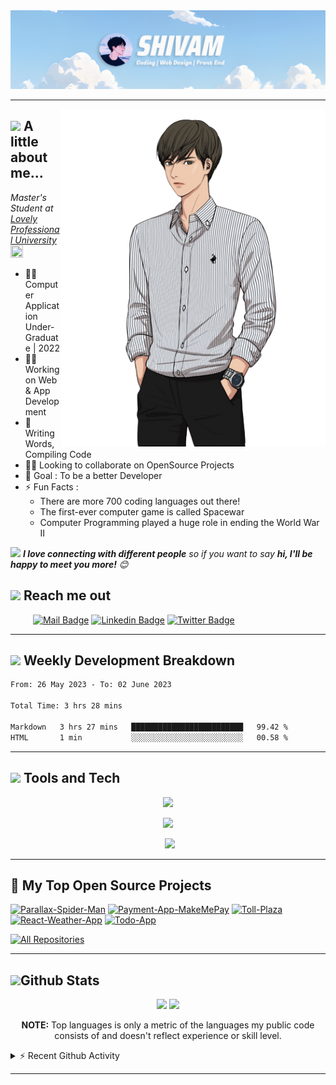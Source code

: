 <!-- 1584 x 396 -->
<div align="center">
    <img src=".github/workflows/banner3.png">
</div>

---

<div align="center">
  <img align="right" src=".github/workflows/4.png" height="540px">
</div>

## <img src="https://media.giphy.com/media/VgCDAzcKvsR6OM0uWg/giphy.gif" width="50"> A little about me...

<em>Master's Student at
<a href="https://www.lpu.in/">Lovely Professional University</a>
<img src="https://emojis.slackmojis.com/emojis/images/1643515023/10521/meow_code.gif?1643515023" height="20" width="20"/>
</em>

- 👨‍🎓 Computer Application Under-Graduate | 2022
- 👩‍💻 Working on Web & App Development
- 📝 Writing Words, Compiling Code
- 🤝🏻 Looking to collaborate on OpenSource Projects
- 🎯 Goal : To be a better Developer
- ⚡ Fun Facts :
  - There are more 700 coding languages out there!
  - The first-ever computer game is called Spacewar
  - Computer Programming played a huge role in ending the World War II

<!--  -->

<img src="https://media.giphy.com/media/LnQjpWaON8nhr21vNW/giphy.gif" width="60"> <em><b>I love connecting with different people</b> so if you want to say <b>hi, I'll be happy to meet you more!</b> 😊</em>

## <a href="#"><img src="https://emojis.slackmojis.com/emojis/images/1643510948/51530/chatting.gif?1643510948" height="30"></a> Reach me out

&emsp; &emsp;
[![Mail Badge](https://img.shields.io/badge/-Gmail-c0392b?style=flat&labelColor=c0392b&logo=gmail&logoColor=white)](mailto:shiv.op@gmail.com)
[![Linkedin Badge](https://img.shields.io/badge/-Linked_In-0e76a8?style=flat&labelColor=0e76a8&logo=linkedin&logoColor=white)](https://www.linkedin.com/in/shivam-prakash-643996176/)
[![Twitter Badge](https://img.shields.io/badge/-Twitter-1ca0f1?style=flat&labelColor=1ca0f1&logo=twitter&logoColor=white&link=https://twitter.com/shivam171op)](https://twitter.com/shivam171op)

---

<div>
  <h2 align="left">
      <a href="#"><img src="https://emojis.slackmojis.com/emojis/images/1645259437/53304/graph.png?1645259437" height="30"></a> Weekly Development Breakdown
    </h2>

<!--START_SECTION:waka-->

```txt
From: 26 May 2023 - To: 02 June 2023

Total Time: 3 hrs 28 mins

Markdown   3 hrs 27 mins   █████████████████████████   99.42 %
HTML       1 min           ░░░░░░░░░░░░░░░░░░░░░░░░░   00.58 %
```

<!--END_SECTION:waka-->
</div>

---

## <a href="#"><img src="https://emojis.slackmojis.com/emojis/images/1643515207/12254/stockrocket.gif?1643515207" height="30" width="auto"></a> Tools and Tech

<div align="center">
<p>
    <a href="https://skillicons.dev">
      <img src="https://skillicons.dev/icons?i=cpp,java,html,css,js,git"/>
    </a>
</p>

<p>
    <a href="https://skillicons.dev">
      <img src="https://skillicons.dev/icons?i=react,bootstrap,mysql,mongo,firebase,github"/>
    </a>
</p>

<p style="padding-left:6px;">
    <a href="https://skillicons.dev">
      <img src="https://skillicons.dev/icons?i=netlify,vscode,ps,linux"/>
    </a>
</p>
</div>

---

<h2>📘 My Top Open Source Projects</h2>

<p align="left">
    <a href="https://github.com/Shivam171/Parallax-Spider-Man"><img width="278" src="https://denvercoder1-github-readme-stats.vercel.app/api/pin/?username=Shivam171&repo=Parallax-Spider-Man&theme=react&bg_color=1F222E&title_color=F85D7F&hide_border=true&icon_color=F8D866&show_icons=false" alt="Parallax-Spider-Man"></a>
    <!--  -->
    <a href="https://github.com/Shivam171/Payment-App-MakeMePay"><img width="278" src="https://denvercoder1-github-readme-stats.vercel.app/api/pin/?username=Shivam171&repo=Payment-App-MakeMePay&theme=react&bg_color=1F222E&title_color=F85D7F&hide_border=true&icon_color=F8D866&show_icons=false" alt="Payment-App-MakeMePay"></a>
    <!--  -->
    <a href="https://github.com/Shivam171/Toll-Plaza"><img width="278" src="https://denvercoder1-github-readme-stats.vercel.app/api/pin?username=Shivam171&repo=Toll-Plaza&theme=react&bg_color=1F222E&title_color=F85D7F&hide_border=true&icon_color=F8D866&show_icons=false" alt="Toll-Plaza"></a>
    <!--  -->
    <a href="https://github.com/Shivam171/unedit-for-reddit"><img width="278" src="https://denvercoder1-github-readme-stats.vercel.app/api/pin/?username=Shivam171&repo=React-Weather-App&theme=react&bg_color=1F222E&title_color=F85D7F&hide_border=true&icon_color=F8D866&show_icons=false" alt="React-Weather-App"></a>
    <!--  -->
    <a href="https://github.com/Shivam171/Todo-App"><img width="278" src="https://denvercoder1-github-readme-stats.vercel.app/api/pin/?username=Shivam171&repo=Todo-App&theme=react&bg_color=1F222E&title_color=F85D7F&hide_border=true&icon_color=F8D866&show_icons=false" alt="Todo-App"></a>   
  </p>

<a href="https://github.com/shivam171?tab=repositories&sort=stargazers"><img alt="All Repositories" title="All Repositories" src="https://custom-icon-badges.demolab.com/badge/-Click%20Here%20For%20All%20My%20Repos-1F222E?style=for-the-badge&logoColor=white&logo=repo"/></a>

---

## <a href="#"><img src="https://emojis.slackmojis.com/emojis/images/1643515314/13343/trophy.gif?1643515314" height="30"></a>Github Stats

<div align="center">
  <div align="center">
    <img height="190em" src="https://github-readme-stats-eight-theta.vercel.app/api?username=shivam171&show_icons=true&include_all_commits=true&count_private=true&theme=react&hide_border=true&bg_color=1F222E&title_color=F85D7F&icon_color=F8D866"/>
    <img height="190em" src="https://github-readme-stats.vercel.app/api/top-langs/?username=shivam171&langs_count=8&layout=compact&theme=react&hide_border=true&bg_color=1F222E&title_color=F85D7F&icon_color=F8D866&hide=Jupyter%20Notebook"/>
    <br />
    <p><b>NOTE:</b> Top languages is only a metric of the languages my public code consists of and doesn't reflect experience or skill level.</p>
  </div>

</div>

<details>
    <summary>⚡ Recent Github Activity</summary>
    <br />
    <!--RECENT_ACTIVITY:start-->
1. ⬆️ Pushed 1 commit(s) to [Shivam171/Shivam171](https://github.com/Shivam171/Shivam171)<br>
2. ⬆️ Pushed 1 commit(s) to [Shivam171/Shivam171](https://github.com/Shivam171/Shivam171)<br>
3. ⬆️ Pushed 1 commit(s) to [Shivam171/Shivam171](https://github.com/Shivam171/Shivam171)<br>
4. ⬆️ Pushed 1 commit(s) to [Shivam171/Shivam171](https://github.com/Shivam171/Shivam171)<br>
5. ⬆️ Pushed 1 commit(s) to [Shivam171/Shivam171](https://github.com/Shivam171/Shivam171)<br>
<!--RECENT_ACTIVITY:end-->
</details>

---
